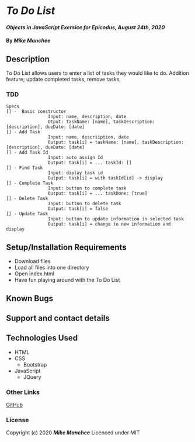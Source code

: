 # _To Do List_

#### _Objects in JavaScript Exersice for Epicodus, August 24th, 2020_

#### By _**Mike Manchee**_

## Description

To Do List allows users to enter a list of tasks they would like to do. Addition feature; update completed tasks, remove tasks, 

### TDD
	Specs
	[] -  Basic constructor
					Input: name, description, date
					Otput: taskName: [name], taskDescription: [description], dueDate: [date]
	[] - Add Task 
					Input: name, descriiption, date
					Output: task[i] = taskName: [name], taskDescription: [description], dueDate: [date]
	[] - Add Task Id
					Input: auto assign Id
					Output: task[i] = ... taskId: []
	[] - Find Task
					Input: diplay task id
					Output: task[i] = with taskId[id] -> display
	[] - Complete Task
					Input: button to complete task
					Output: task[i] = ... taskDone: [true]
	[] - Delete Task
					Input: button to delete task
					Output: task[i] = false
	[] - Update Task
					Input: button to update information in selected task
					Output: task[i] = change to new information and display
	
## Setup/Installation Requirements

* Download files
* Load all files into one directory
* Open index.html
* Have fun playing around with the To Do List

## Known Bugs


## Support and contact details


## Technologies Used

* HTML
* CSS
  * Bootstrap
* JavaScript
  * JQuery

### Other Links
[GitHub](https://github.com/mmanchee)

### License

Copyright (c) 2020 **_Mike Manchee_**
Licenced under MIT